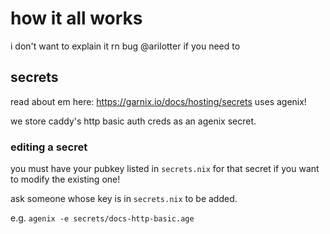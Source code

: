 # how it all works

i don't want to explain it rn bug @arilotter if you need to

## secrets

read about em here: https://garnix.io/docs/hosting/secrets
uses agenix!

we store caddy's http basic auth creds as an agenix secret.

### editing a secret

you must have your pubkey listed in `secrets.nix` for that secret if you want to modify the existing one!

ask someone whose key is in `secrets.nix` to be added.

e.g. `agenix -e secrets/docs-http-basic.age`
